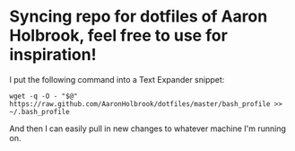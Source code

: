 # Syncing repo for dotfiles of Aaron Holbrook, feel free to use for inspiration!

I put the following command into a Text Expander snippet:

`wget -q -O - "$@" https://raw.github.com/AaronHolbrook/dotfiles/master/bash_profile >> ~/.bash_profile`

And then I can easily pull in new changes to whatever machine I'm running on.